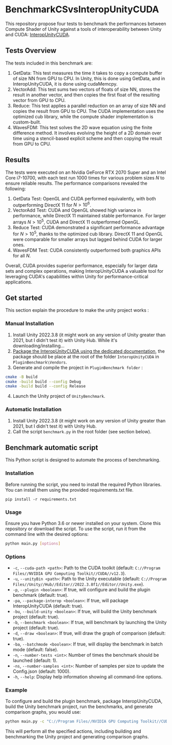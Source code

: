 # BenchmarkCSvsInteropUnityCUDA

This repository propose four tests to benchmark the performances between Compute Shader of Unity against a tools of interoperability between Unity and CUDA: [InteropUnityCUDA](https://github.com/davidAlgis/InteropUnityCUDA).

## Tests Overview

The tests included in this benchmark are:

1. GetData: This test measures the time it takes to copy a compute buffer of size NN from GPU to CPU. In Unity, this is done using GetData, and in InteropUnityCUDA, it is done using cudaMemcpy.
2. VectorAdd: This test sums two vectors of floats of size NN, stores the result in another vector, and then copies the first float of the resulting vector from GPU to CPU.
3. Reduce: This test applies a parallel reduction on an array of size NN and copies the result from GPU to CPU. The CUDA implementation uses the optimized cub library, while the compute shader implementation is custom-built.
4. WavesFDM: This test solves the 2D wave equation using the finite difference method. It involves evolving the height of a 2D domain over time using a stencil-based explicit scheme and then copying the result from GPU to CPU.

## Results

The tests were executed on an Nvidia GeForce RTX 2070 Super and an Intel Core i7-10700, with each test run 1000 times for various problem sizes $N$ to ensure reliable results. The performance comparisons revealed the following:

1. GetData Test: OpenGL and CUDA performed equivalently, with both outperforming DirectX 11 for $N>10^6$.
2. VectorAdd Test: CUDA and OpenGL showed high variance in performance, while DirectX 11 maintained stable performance. For larger arrays $N>10^5$, CUDA and DirectX 11 outperformed OpenGL.
3. Reduce Test: CUDA demonstrated a significant performance advantage for $N>10^5$, thanks to the optimized cub library. DirectX 11 and OpenGL were comparable for smaller arrays but lagged behind CUDA for larger ones.
4. WavesFDM Test: CUDA consistently outperformed both graphics APIs for all $N$.

Overall, CUDA provides superior performance, especially for larger data sets and complex operations, making InteropUnityCUDA a valuable tool for leveraging CUDA's capabilities within Unity for performance-critical applications.

## Get started

This section explain the procedure to make the unity project works : 

### Manual Installation

1. Install Unity 2022.3.8 (it might work on any version of Unity greater than 2021, but I didn't test it) with Unity Hub. While it's downloading/installing...
2. [Package the InteropUnityCUDA using the dedicated documentation](PluginBenchmark/Vendors/InteropUnityCUDA/Plugin/Documentation/GenerateUnityPackage.md), the package should be place at the root of the folder `InteropUnityCUDA` in `PluginBenchmark\Vendors`. 
3. Generate and compile the project in `PluginBenchmark folder` :
```sh
cmake -B build
cmake -build build --config Debug
cmake -build build --config Release
```
4. Launch the Unity project of `UnityBenchmark`.

### Automatic Installation

1. Install Unity 2022.3.8 (it might work on any version of Unity greater than 2021, but I didn't test it) with Unity Hub.
2. Call the script `benchmark.py` in the root folder (see section below). 

## Benchmark automatic script 

This Python script is designed to automate the process of benchmarking.

### Installation

Before running the script, you need to install the required Python libraries. You can install them using the provided requirements.txt file.

```
pip install -r requirements.txt
```

### Usage

Ensure you have Python 3.6 or newer installed on your system. Clone this repository or download the script. To use the script, run it from the command line with the desired options:

```sh
python main.py [options]
```
### Options

- ``-c``, ``--cuda-path <path>``: Path to the CUDA toolkit (default: ``C://Program Files//NVIDIA GPU Computing Toolkit//CUDA//v12.3``).
- ``-u``, ``--unityBin <path>``: Path to the Unity executable (default: ``C://Program Files//Unity//Hub//Editor//2022.3.8f1//Editor//Unity.exe``).
- ``-p``, ``--plugin <boolean>``: If true, will configure and build the plugin benchmark (default: true).
- ``-pa``, ``--package-interop <boolean>``: If true, will package InteropUnityCUDA (default: true).
- ``-bu``, ``--build-unity <boolean>``: If true, will build the Unity benchmark project (default: true).
- ``-b``, ``--benchmark <boolean>``: If true, will benchmark by launching the Unity project (default: true).
- ``-d``, ``--draw <boolean>``: If true, will draw the graph of comparison (default: true).
- ``-ba``, ``--batchmode <boolean>``: If true, will display the benchmark in batch mode (default: false).
- ``-n``, ``--number-tests <int>``: Number of times the benchmark should be launched (default: 1).
- ``-ns``, ``--number-samples <int>``: Number of samples per size to update the Config.json (default: 1000).
- ``-h``, ``--help``: Display help information showing all command-line options.

### Example

To configure and build the plugin benchmark, package InteropUnityCUDA, build the Unity benchmark project, run the benchmarks, and generate comparison graphs, you would use:

```sh
python main.py -c "C://Program Files//NVIDIA GPU Computing Toolkit//CUDA//v12.3" -u "C://Program Files//Unity//Hub//Editor//2022.3.8f1//Editor//Unity.exe" -p true -pa true -bu true -b true -d true -ba false -n 1 -ns 1000
```

This will perform all the specified actions, including building and benchmarking the Unity project and generating comparison graphs.
